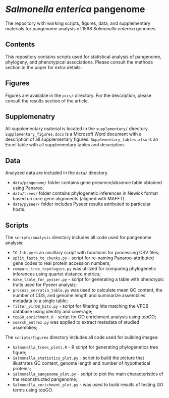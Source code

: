 # <i>Salmonella enterica</i> pangenome
The repository with working scripts, figures, data, and supplementary materials for pangenome analysis of 1598 <i>Salmonella enterica</i> genomes.

## Contents 

This repository contains scripts used for statistical analysis of pangenome, phylogeny, and phenotypical associations. Please consult the methods section in the paper for extra details:

<Link Paper>

## Figures
Figures are available in the `pics/` directory. For the description, please consult the results section of the article.

## Supplemenatry
All supplementary material is located in the `supplementary/` directory. 
`Supplementary_figures.docx` is a Microsoft Word document with a description of all supplementary figures.
`Supplementary_tables.xlsx` is an Excel table with all supplementary tables and description.

## Data
Analyzed data are included in the `data/` directory.

* `data/pangenome/` folder contains gene presence/absence table obtained using Panaroo.
* `data/trees/` folder contains phylogenetic inferences in Newick format based on core gene alignments (aligned with MAFFT).
* `data/pyseer/` folder includes Pyseer results attributed to particular hosts.

## Scripts
The `scripts/analysis` directory includes all code used for pangenome analysis:
* `IO_lib.py` is an ancillary script with functions for processing CSV files;
* `split_fasta_to_chunks.py` - script for re-naming Panaroo-attributed gene codes to real protein accession numbers;
* `compare_tree_topologies.py` was utilized for comparing phylogenetic inferences using quartet distance metrics;
* `make_table_for_pysser.py` - script for generating a table with phenotypic traits used for Pyseer analysis;
* `process_serratia_table.py` was used to calculate mean GC content, the number of CDS, and genome length and summarize assemblies' metadata to a single table;
* `filter_virDB_hits.py` - script for filtering hits matching the VFDB database using identity and coverage;
* `topGO_enrichment.R` - script for GO enrichment analysis using topGO;
* `search_entrez.py` was applied to extract metadata of studied assemblies;

The `scripts/figures` directory includes all code used for building images:
* `Salmonella_trees_plots.R` - R script for generating phylogenetics tree figure;
* `Salmonella_statistics_plot.py` - script to build the picture that illustrates GC content, genome length and number of hypothetical proteins;
* `Salmonella_pangenome_plot.py` - script to plot the main characteristics of the reconstructed pangenome;
* `Salmonella_enrichment_plot.py` - was used to build results of testing GO terms using topGO.
